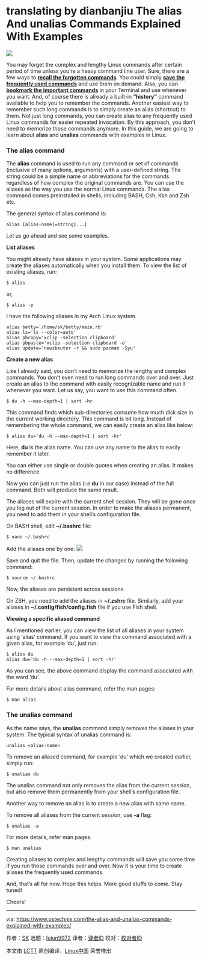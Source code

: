 translating by dianbanjiu The alias And unalias Commands Explained With Examples
======
![](https://www.ostechnix.com/wp-content/uploads/2018/11/alias-command-720x340.png)

You may forget the complex and lengthy Linux commands after certain period of time unless you’re a heavy command line user. Sure, there are a few ways to [**recall the forgotten commands**][1]. You could simply [**save the frequently used commands**][2] and use them on demand. Also, you can [**bookmark the important commands**][3] in your Terminal and use whenever you want. And, of course there is already a built-in **“history”** command available to help you to remember the commands. Another easiest way to remember such long commands is to simply create an alias (shortcut) to them. Not just long commands, you can create alias to any frequently used Linux commands for easier repeated invocation. By this approach, you don’t need to memorize those commands anymore. In this guide, we are going to learn about **alias** and **unalias** commands with examples in Linux.

### The alias command

The **alias** command is used to run any command or set of commands (inclusive of many options, arguments) with a user-defined string. The string could be a simple name or abbreviations for the commands regardless of how complex the original commands are. You can use the aliases as the way you use the normal Linux commands. The alias command comes preinstalled in shells, including BASH, Csh, Ksh and Zsh etc.

The general syntax of alias command is:

```
alias [alias-name[=string]...]
```

Let us go ahead and see some examples.

**List aliases**

You might already have aliases in your system. Some applications may create the aliases automatically when you install them. To view the list of existing aliases, run:

```
$ alias
```

or,

```
$ alias -p
```

I have the following aliases in my Arch Linux system.

```
alias betty='/home/sk/betty/main.rb'
alias ls='ls --color=auto'
alias pbcopy='xclip -selection clipboard'
alias pbpaste='xclip -selection clipboard -o'
alias update='newsbeuter -r && sudo pacman -Syu'
```

**Create a new alias**

Like I already said, you don’t need to memorize the lengthy and complex commands. You don’t even need to run long commands over and over. Just create an alias to the command with easily recognizable name and run it whenever you want. Let us say, you want to use this command often.

```
$ du -h --max-depth=1 | sort -hr
```

This command finds which sub-directories consume how much disk size in the current working directory. This command is bit long. Instead of remembering the whole command, we can easily create an alias like below:

```
$ alias du='du -h --max-depth=1 | sort -hr'
```

Here, **du** is the alias name. You can use any name to the alias to easily remember it later.

You can either use single or double quotes when creating an alias. It makes no difference.

Now you can just run the alias (i.e **du** in our case) instead of the full command. Both will produce the same result.

The aliases will expire with the current shell session. They will be gone once you log out of the current session. In order to make the aliases permanent, you need to add them in your shell’s configuration file.

On BASH shell, edit **~/.bashrc** file:

```
$ nano ~/.bashrc
```

Add the aliases one by one:
![](https://www.ostechnix.com/wp-content/uploads/2018/11/alias.png)

Save and quit the file. Then, update the changes by running the following command:

```
$ source ~/.bashrc
```

Now, the aliases are persistent across sessions.

On ZSH, you need to add the aliases in **~/.zshrc** file. Similarly, add your aliases in **~/.config/fish/config.fish** file if you use Fish shell.

**Viewing a specific aliased command**

As I mentioned earlier, you can view the list of all aliases in your system using ‘alias’ command. If you want to view the command associated with a given alias, for example ‘du’, just run:

```
$ alias du
alias du='du -h --max-depth=1 | sort -hr'
```

As you can see, the above command display the command associated with the word ‘du’.

For more details about alias command, refer the man pages:

```
$ man alias
```

### The unalias command

As the name says, the **unalias** command simply removes the aliases in your system. The typical syntax of unalias command is:

```
unalias <alias-name>
```

To remove an aliased command, for example ‘du’ which we created earlier, simply run:

```
$ unalias du
```

The unalias command not only removes the alias from the current session, but also remove them permanently from your shell’s configuration file.

Another way to remove an alias is to create a new alias with same name.

To remove all aliases from the current session, use **-a** flag:

```
$ unalias -a
```

For more details, refer man pages.

```
$ man unalias
```

Creating aliases to complex and lengthy commands will save you some time if you run those commands over and over. Now it is your time to create aliases the frequently used commands.

And, that’s all for now. Hope this helps. More good stuffs to come. Stay tuned!

Cheers!



--------------------------------------------------------------------------------

via: https://www.ostechnix.com/the-alias-and-unalias-commands-explained-with-examples/

作者：[SK][a]
选题：[lujun9972][b]
译者：[译者ID](https://github.com/译者ID)
校对：[校对者ID](https://github.com/校对者ID)

本文由 [LCTT](https://github.com/LCTT/TranslateProject) 原创编译，[Linux中国](https://linux.cn/) 荣誉推出

[a]: https://www.ostechnix.com/author/sk/
[b]: https://github.com/lujun9972
[1]: https://www.ostechnix.com/easily-recall-forgotten-linux-commands/
[2]: https://www.ostechnix.com/save-commands-terminal-use-demand/
[3]: https://www.ostechnix.com/bookmark-linux-commands-easier-repeated-invocation/
